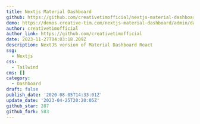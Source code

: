 ```yaml
---
title: Nextjs Material Dashboard
github: https://github.com/creativetimofficial/nextjs-material-dashboard
demo: https://demos.creative-tim.com/nextjs-material-dashboard/admin/dashboard
author: creativetimofficial
author_link: https://github.com/creativetimofficial
date: 2023-11-27T04:03:18.209Z
description: NextJS version of Material Dashboard React
ssg:
  - Nextjs
css:
  - Tailwind
cms: []
category:
  - Dashboard
draft: false
publish_date: '2020-08-05T14:33:01Z'
update_date: '2023-04-25T20:20:05Z'
github_star: 287
github_fork: 583
---
```

